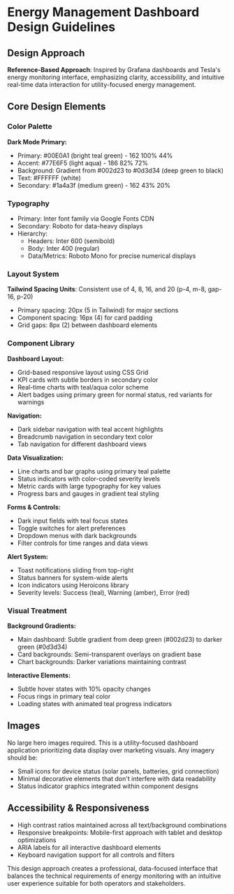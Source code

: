 # Energy Management Dashboard Design Guidelines

## Design Approach
**Reference-Based Approach**: Inspired by Grafana dashboards and Tesla's energy monitoring interface, emphasizing clarity, accessibility, and intuitive real-time data interaction for utility-focused energy management.

## Core Design Elements

### Color Palette
**Dark Mode Primary:**
- Primary: #00E0A1 (bright teal green) - 162 100% 44%
- Accent: #77E6F5 (light aqua) - 186 82% 72%
- Background: Gradient from #002d23 to #0d3d34 (deep green to black)
- Text: #FFFFFF (white)
- Secondary: #1a4a3f (medium green) - 162 43% 20%

### Typography
- Primary: Inter font family via Google Fonts CDN
- Secondary: Roboto for data-heavy displays
- Hierarchy: 
  - Headers: Inter 600 (semibold)
  - Body: Inter 400 (regular)
  - Data/Metrics: Roboto Mono for precise numerical displays

### Layout System
**Tailwind Spacing Units**: Consistent use of 4, 8, 16, and 20 (p-4, m-8, gap-16, p-20)
- Primary spacing: 20px (5 in Tailwind) for major sections
- Component spacing: 16px (4) for card padding
- Grid gaps: 8px (2) between dashboard elements

### Component Library

**Dashboard Layout:**
- Grid-based responsive layout using CSS Grid
- KPI cards with subtle borders in secondary color
- Real-time charts with teal/aqua color scheme
- Alert badges using primary green for normal status, red variants for warnings

**Navigation:**
- Dark sidebar navigation with teal accent highlights
- Breadcrumb navigation in secondary text color
- Tab navigation for different dashboard views

**Data Visualization:**
- Line charts and bar graphs using primary teal palette
- Status indicators with color-coded severity levels
- Metric cards with large typography for key values
- Progress bars and gauges in gradient teal styling

**Forms & Controls:**
- Dark input fields with teal focus states
- Toggle switches for alert preferences
- Dropdown menus with dark backgrounds
- Filter controls for time ranges and data views

**Alert System:**
- Toast notifications sliding from top-right
- Status banners for system-wide alerts
- Icon indicators using Heroicons library
- Severity levels: Success (teal), Warning (amber), Error (red)

### Visual Treatment
**Background Gradients:**
- Main dashboard: Subtle gradient from deep green (#002d23) to darker green (#0d3d34)
- Card backgrounds: Semi-transparent overlays on gradient base
- Chart backgrounds: Darker variations maintaining contrast

**Interactive Elements:**
- Subtle hover states with 10% opacity changes
- Focus rings in primary teal color
- Loading states with animated teal progress indicators

## Images
No large hero images required. This is a utility-focused dashboard application prioritizing data display over marketing visuals. Any imagery should be:
- Small icons for device status (solar panels, batteries, grid connection)
- Minimal decorative elements that don't interfere with data readability
- Status indicator graphics integrated within component designs

## Accessibility & Responsiveness
- High contrast ratios maintained across all text/background combinations
- Responsive breakpoints: Mobile-first approach with tablet and desktop optimizations
- ARIA labels for all interactive dashboard elements
- Keyboard navigation support for all controls and filters

This design approach creates a professional, data-focused interface that balances the technical requirements of energy monitoring with an intuitive user experience suitable for both operators and stakeholders.